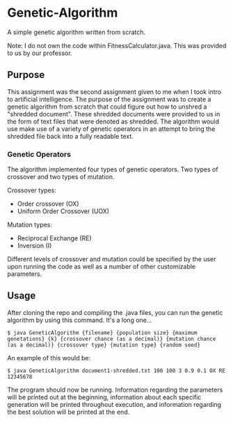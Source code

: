 # Genetic-Algorithm
A simple genetic algorithm written from scratch.

Note: I do not own the code within FitnessCalculator.java. This was provided to us by our professor.

## Purpose
This assignment was the second assignment given to me when I took intro to artificial intelligence. The purpose of the assignment was to create a genetic algorithm from scratch that could figure out how to unshred a "shredded document". These shredded documents were provided to us in the form of text files that were denoted as shredded. The algorithm would use make use of a variety of genetic operators in an attempt to bring the shredded file back into a fully readable text.

### Genetic Operators
The algorithm implemented four types of genetic operators. Two types of crossover and two types of mutation. 

Crossover types:
* Order crossover (OX)
* Uniform Order Crossover (UOX)

Mutation types:
* Reciprocal Exchange (RE)
* Inversion (I)

Different levels of crossover and mutation could be specified by the user upon running the code as well as a number of other customizable parameters.

## Usage
After cloning the repo and compiling the .java files, you can run the genetic algorithm by using this command. It's a long one...
```
$ java GeneticAlgorithm {filename} {population size} {maximum genetations} {k} {crossover chance (as a decimal)} {mutation chance (as a decimal)} {crossover type} {mutation type} {random seed}
```

An example of this would be:
```
$ java GeneticAlgorithm document1-shredded.txt 100 100 3 0.9 0.1 OX RE 12345678
```

The program should now be running. Information regarding the parameters will be printed out at the beginning, information about each specific generation will be printed throughout execution, and information regarding the best solution will be printed at the end.

